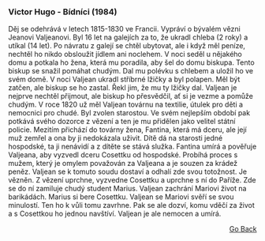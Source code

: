 ### Victor Hugo - Bídníci (1984)

Děj se odehrává v letech 1815-1830 ve Francii. Vypráví o bývalém vězni Jeanovi Valjeanovi. Byl 16 let na galejích za to, že ukradl chleba (2 roky) a utíkal (14 let). Po návratu z galejí se chtěl ubytovat, ale i když měl peníze, nechtěl ho nikdo obsloužit jídlem ani noclehem. V noci seděl u nějakého domu a potkala ho žena, která mu poradila, aby šel do domu biskupa. Tento biskup se snažil pomáhat chudým. Dal mu polévku s chlebem a uložil ho ve svém domě. V noci Valjean ukradl stříbrné lžičky a byl polapen. Měl být zatčen, ale biskup se ho zastal. Řekl jim, že mu ty lžičky dal. Valjean je nejprve nechtěl přijmout, ale biskup ho přesvědčil, ať si je vezme a pomůže chudým. V roce 1820 už měl Valjean továrnu na textilie, útulek pro děti a nemocnici pro chudé. Byl zvolen starostou. Ve svém nejlepším období pak potkává svého dozorce z vězení a ten je mu přidělen jako velitel státní policie. Mezitím přichází do továrny žena, Fantina, která má dceru, ale její muž zemřel a ona by ji nedokázala uživit. Dítě dá na starosti jedné hospodské, ta ji nenávidí a z dítěte se stává služka. Fantina umírá a pověřuje Valjeana, aby vyzvedl dceru Cosettku od hospodské.
Probíhá proces s mužem, který je omylem považován za Valjeana a je souzen za krádež peněz. Valjean se k tomuto soudu dostaví a odhalí zde svou totožnost. Je vězněn. Z vězení uprchne, vyzvedne Cosettku a uprchne s ní do Paříže. Zde se do ní zamiluje chudý student Marius.
Valjean zachrání Mariovi život na barikádách. Marius si bere Cosettku. Valjean se Mariovi svěří se svou minulostí. Ten ho k vůli tomu zavrhne. Pak se ale dozví, komu vděčí za život a s Cosettkou ho jednou navštíví. Valjean je ale nemocen a umírá.


<p align="right">
  <a href="https://github.com/neostetic/maturita">Go Back</a>
</p>
